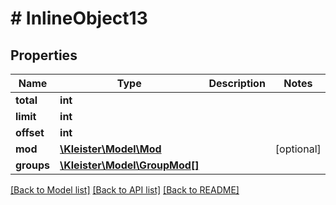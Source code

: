 # # InlineObject13

## Properties

Name | Type | Description | Notes
------------ | ------------- | ------------- | -------------
**total** | **int** |  |
**limit** | **int** |  |
**offset** | **int** |  |
**mod** | [**\Kleister\Model\Mod**](Mod.md) |  | [optional]
**groups** | [**\Kleister\Model\GroupMod[]**](GroupMod.md) |  |

[[Back to Model list]](../../README.md#models) [[Back to API list]](../../README.md#endpoints) [[Back to README]](../../README.md)
